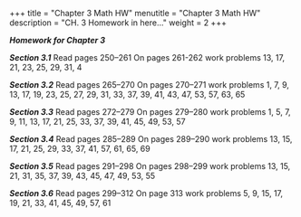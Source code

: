 +++
title = "Chapter 3 Math HW"
menutitle = "Chapter 3 Math HW"
description = "CH. 3 Homework in here..."
weight = 2
+++

_**Homework for Chapter 3**_

***Section 3.1***
Read pages 250–261
On pages 261-262 work problems 13, 17, 21, 23, 25, 29, 31, 4

***Section 3.2***
Read pages 265–270
On pages 270–271 work problems 1, 7, 9, 13, 17, 19, 23, 25, 27, 29, 31, 33, 37, 39, 41, 43, 47, 53, 57, 63, 65

***Section 3.3***
Read pages 272–279
On pages 279–280 work problems 1, 5, 7, 9, 11, 13, 17, 21, 25, 33, 37, 39, 41, 45, 49, 53, 57

***Section 3.4***
Read pages 285–289
On pages 289–290 work problems 13, 15, 17, 21, 25, 29, 33, 37, 41, 57, 61, 65, 69

***Section 3.5***
Read pages 291–298
On pages 298–299 work problems 13, 15, 21, 31, 35, 37, 39, 43, 45, 47, 49, 53, 55

***Section 3.6***
Read pages 299–312
On page 313 work problems 5, 9, 15, 17, 19, 21, 33, 41, 45, 49, 57, 61
